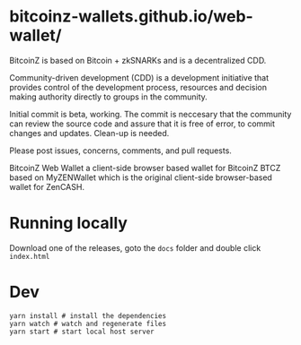 # bitcoinz-wallets.github.io/web-wallet/
BitcoinZ is based on Bitcoin + zkSNARKs and is a decentralized CDD.

Community-driven development (CDD) is a development initiative that provides control of the development process, resources and decision making authority directly to groups in the community.

Initial commit is beta, working. The commit is neccesary that the community can review the source code and assure that it is free of error, to commit changes and updates. Clean-up is needed.

Please post issues, concerns, comments, and pull requests.

BitcoinZ Web Wallet a client-side browser based wallet for BitcoinZ BTCZ based on
MyZENWallet which is the original client-side browser-based wallet for ZenCASH.

# Running locally
Download one of the releases, goto the `docs` folder and double click `index.html`

# Dev
```shell
yarn install # install the dependencies
yarn watch # watch and regenerate files
yarn start # start local host server
```